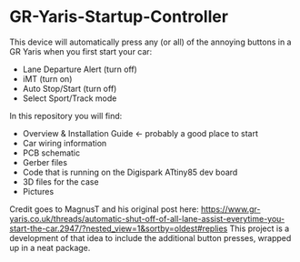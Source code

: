 # GR-Yaris-Startup-Controller
This device will automatically press any (or all) of the annoying buttons in a GR Yaris when you first start your car:
* Lane Departure Alert (turn off)
* iMT (turn on)
* Auto Stop/Start (turn off)
* Select Sport/Track mode

In this repository you will find:
* Overview & Installation Guide <- probably a good place to start
* Car wiring information
* PCB schematic
* Gerber files
* Code that is running on the Digispark ATtiny85 dev board
* 3D files for the case
* Pictures

Credit goes to MagnusT and his original post here:
https://www.gr-yaris.co.uk/threads/automatic-shut-off-of-all-lane-assist-everytime-you-start-the-car.2947/?nested_view=1&sortby=oldest#replies
This project is a development of that idea to include the additional button presses, wrapped up in a neat package.
